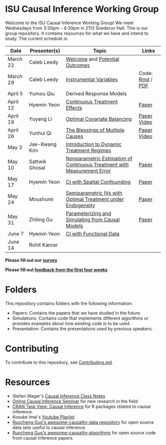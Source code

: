 
# ISU Causal Inference Working Group

Welcome to the ISU Causal Inference Working Group! We meet Wednesdays from
3:30pm - 4:30pm in 2113 Snedecor Hall. This is our group repository. It
contains resources for what we have and intend to study. The current schedule
is:

| Date     | Presenter(s)   | Topic                                                                                                           | Links                                                                                                     |
| -----    | ----------     | ------                                                                                                          | ----                                                                                                      |
| March 22 | Caleb Leedy    | [Welcome](Presentations/welcome_032223.pdf) and [Potential Outcomes](Presentations/intro_032223.pdf)            |                                                                                                           |
| March 29 | Caleb Leedy    | [Instrumental Variables](Presentations/iv.pdf)                                                                  | Code: [Rmd](Simulations/est_ate_iv.Rmd) / [PDF](Simulations/est_ate_iv.pdf)                               |
| April 5  | Yumou Qiu      | Derived Response Models                                                                                         |                                                                                                           |
| April 12 | Hyemin Yeon    | [Continuous Treatment Effects](Presentations/CIWG_20230412_HyeminYeon_ContTrt.pdf)                              | [Paper](https://tinyurl.com/mdxy5nu9)                                                                     |
| April 19 | Yuyang Li      | [Optimal Covariate Balancing](Presentations/Optimal_Covariate_Balancing_0419.pdf)                               | [Paper](https://tinyurl.com/3dtxcw6y) [Video](https://iastate.box.com/s/3gzqp844hxwwteogwnub1tfuv6dx7jb6) |
| April 26 | Yunhui Qi      | [The Blessings of Multiple Causes](Presentations/Blessing_Challenges_MultiCause_0426.pdf)                       | [Paper](https://tinyurl.com/4szac96n) [Video](https://iastate.box.com/s/nlkn8eln0m8achyp3md3uw18z7p7ekbf) |
| May 3    | Jae-Kwang Kim  | [Introduction to Dynamic Treatment Regimes](Presentations/Intro_DTR.pdf)                                        |                                                                                                           |
| May 10   | Sattwik Ghosal | [Nonparametric Estimation of Continuous Treatment with Measurement Error](Presentations/CIWG_20230510.pdf)      | [Paper](https://tinyurl.com/2mzpsvhb)                                                                     |
| May 17   | Hyemin Yeon    | [CI with Spatial Confounding](Presentations/CIWG_20230517_HyeminYeon_SpatConfound.pdf)                          | [Paper](https://arxiv.org/abs/2112.14946)                                                                 |
| May 24   | Moushumi       | [Semiparametric IVs with Optimal Treatment under Endogeneity](Presentations/SemiIV.pdf)                         | [Paper](https://tinyurl.com/549nfn52)                                                                     |
| May 31   | Zhiling Gu     | [Parameterizing and Simulating from Causal Models](Presentations/ZG_053123.pdf)                                 | [Paper](https://arxiv.org/pdf/2109.03694.pdf)                                                             |
| June 7   | Hyemin Yeon    | [CI with Functional Data](Presentations/CIWG_20230607_HyeminYeon_FunctionalTrt.pdf)                             |                                                                                                   |
| June 14  | Rohit Kanrar   |                                                                                                                 |                                                                                                           |


**Please fill out our [survey](https://forms.gle/Bc3gPvWuRnTWU2gy5)**

**Please fill out [feedback from the first four weeks](https://forms.gle/VKYz4b6n3YHbk7i76)**

# Folders

This repository contains folders with the following information:

* Papers: Contains the papers that we have studied in the future.
* Simulations: Contains code that implements different algorithms or provides
  examples about how existing code is to be used.
* Presentation: Contains the presentations used by previous speakers.

# Contributing

To contribute to this repository, see [Contributing.md](Contributing.md).

# Resources

* Stefan Wager's [Causal Inference Class
  Notes](https://web.stanford.edu/~swager/stats361.pdf)
* [Online Causal Inference Seminar](https://sites.google.com/view/ocis/home)
  for new research in the field
* [CRAN Task View: Causal
  Inference](https://cran.r-project.org/web/views/CausalInference.html) for R
  packages related to causal inference.
* Kosuke Imai's [Youtube Playlist](https://www.youtube.com/@imaikosuke)
* [Ruocheng Guo's awesome-causality-data
  repository](https://github.com/rguo12/awesome-causality-data) for open source
  data sets useful to causal inference.
* [Ruocheng Guo's
  awesome-causality-algorithms](https://github.com/rguo12/awesome-causality-algorithms)
  for open source code from causal inference papers.
